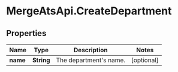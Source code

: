 # MergeAtsApi.CreateDepartment

## Properties

Name | Type | Description | Notes
------------ | ------------- | ------------- | -------------
**name** | **String** | The department&#39;s name. | [optional] 


